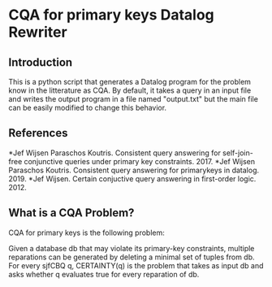 # CQA for primary keys Datalog Rewriter
## Introduction
This is a python script that generates a Datalog program for the problem know in the litterature as CQA.
By default, it takes a query in an input file and writes the output program in a file named "output.txt" but the main file can be easily modified to change this behavior.
## References
*Jef Wijsen Paraschos Koutris.  Consistent query answering for self-join-free conjunctive queries under primary key constraints.  2017.
*Jef Wijsen Paraschos Koutris.  Consistent query answering for primarykeys in datalog.  2019.
*Jef Wijsen. Certain conjuctive query answering in first-order logic. 2012.
## What is a CQA Problem?
CQA for primary keys is the following problem:

Given a database db that may violate its primary-key constraints, multiple reparations can be generated by deleting a minimal set of tuples from db. 
For every sjfCBQ q, CERTAINTY(q) is the problem that takes as input db and asks whether q evaluates true for every reparation of db.



